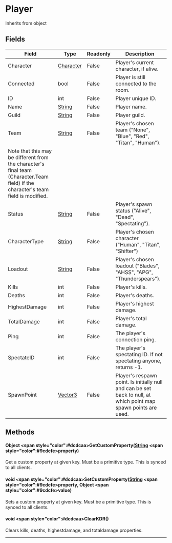 # Player
Inherits from object
## Fields
|Field|Type|Readonly|Description|
|---|---|---|---|
|Character|[Character](../objects/Character.md)|False|Player's current character, if alive.|
|Connected|bool|False|Player is still connected to the room.|
|ID|int|False|Player unique ID.|
|Name|[String](../static/String.md)|False|Player name.|
|Guild|[String](../static/String.md)|False|Player guild.|
|Team|[String](../static/String.md)|False|Player's chosen team ("None", "Blue", "Red", "Titan", "Human").             Note that this may be different from the character's final team (Character.Team field) if the character's team field is modified.|
|Status|[String](../static/String.md)|False|Player's spawn status ("Alive", "Dead", "Spectating").|
|CharacterType|[String](../static/String.md)|False|Player's chosen character ("Human", "Titan", "Shifter")|
|Loadout|[String](../static/String.md)|False|Player's chosen loadout ("Blades", "AHSS", "APG", "Thunderspears").|
|Kills|int|False|Player's kills.|
|Deaths|int|False|Player's deaths.|
|HighestDamage|int|False|Player's highest damage.|
|TotalDamage|int|False|Player's total damage.|
|Ping|int|False|The player's connection ping.|
|SpectateID|int|False|The player's spectating ID. If not spectating anyone, returns -1.|
|SpawnPoint|[Vector3](../objects/Vector3.md)|False|Player's respawn point. Is initially null and can be set back to null, at which point map spawn points are used.|
## Methods
#### Object <span style="color":#dcdcaa>GetCustomProperty<span>([String](../static/String.md) <span style="color":#9cdcfe>property<span>)
Get a custom property at given key. Must be a primitive type. This is synced to all clients.
#### void <span style="color":#dcdcaa>SetCustomProperty<span>([String](../static/String.md) <span style="color":#9cdcfe>property<span>, Object <span style="color":#9cdcfe>value<span>)
Sets a custom property at given key. Must be a primitive type. This is synced to all clients.
#### void <span style="color":#dcdcaa>ClearKDR<span>()
Clears kills, deaths, highestdamage, and totaldamage properties.

---

